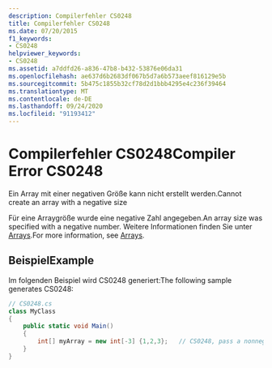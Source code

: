 ```yaml
---
description: Compilerfehler CS0248
title: Compilerfehler CS0248
ms.date: 07/20/2015
f1_keywords:
- CS0248
helpviewer_keywords:
- CS0248
ms.assetid: a7ddfd26-a836-47b8-b432-53876e06da31
ms.openlocfilehash: ae637d6b2683df067b5d7a6b573aeef816129e5b
ms.sourcegitcommit: 5b475c1855b32cf78d2d1bbb4295e4c236f39464
ms.translationtype: MT
ms.contentlocale: de-DE
ms.lasthandoff: 09/24/2020
ms.locfileid: "91193412"
---
```

# <a name="compiler-error-cs0248"></a><span data-ttu-id="7adae-103">Compilerfehler CS0248</span><span class="sxs-lookup"><span data-stu-id="7adae-103">Compiler Error CS0248</span></span>

<span data-ttu-id="7adae-104">Ein Array mit einer negativen Größe kann nicht erstellt werden.</span><span class="sxs-lookup"><span data-stu-id="7adae-104">Cannot create an array with a negative size</span></span>  
  
 <span data-ttu-id="7adae-105">Für eine Arraygröße wurde eine negative Zahl angegeben.</span><span class="sxs-lookup"><span data-stu-id="7adae-105">An array size was specified with a negative number.</span></span> <span data-ttu-id="7adae-106">Weitere Informationen finden Sie unter [Arrays](../programming-guide/arrays/index.md).</span><span class="sxs-lookup"><span data-stu-id="7adae-106">For more information, see [Arrays](../programming-guide/arrays/index.md).</span></span>  
  
## <a name="example"></a><span data-ttu-id="7adae-107">Beispiel</span><span class="sxs-lookup"><span data-stu-id="7adae-107">Example</span></span>  

 <span data-ttu-id="7adae-108">Im folgenden Beispiel wird CS0248 generiert:</span><span class="sxs-lookup"><span data-stu-id="7adae-108">The following sample generates CS0248:</span></span>  
  
```csharp  
// CS0248.cs  
class MyClass  
{  
    public static void Main()  
    {  
        int[] myArray = new int[-3] {1,2,3};   // CS0248, pass a nonnegative number  
    }  
}  
```
